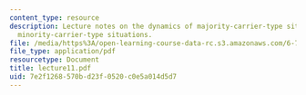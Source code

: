 ```yaml
---
content_type: resource
description: Lecture notes on the dynamics of majority-carrier-type situations and
  minority-carrier-type situations.
file: /media/https%3A/open-learning-course-data-rc.s3.amazonaws.com/6-720j-integrated-microelectronic-devices-spring-2007/7e2f1268570bd23f0520c0e5a014d5d7_lecture11.pdf
file_type: application/pdf
resourcetype: Document
title: lecture11.pdf
uid: 7e2f1268-570b-d23f-0520-c0e5a014d5d7
---
```

